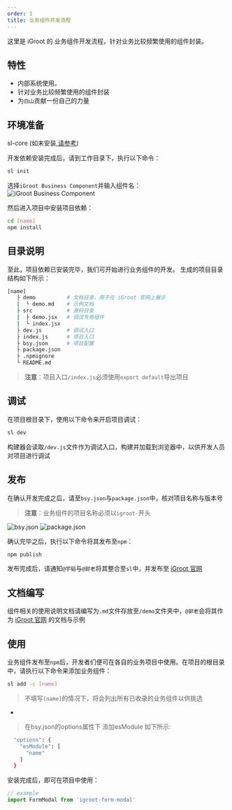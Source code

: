 ```yaml
---
order: 1
title: 业务组件开发流程
---
```


这里是 iGroot 的 业务组件开发流程，针对业务比较频繁使用的组件封装。

## 特性

- 内部系统使用。
- 针对业务比较频繁使用的组件封装
- 为``白山``贡献一份自己的力量

## 环境准备
sl-core (如未安装,[请参考](http://igroot.i.qingcdn.com:8001/docs/start/env-cn)) 

开发依赖安装完成后，请到工作目录下，执行以下命令：
``` bash
sl init
```
选择`iGroot Business Component`并输入组件名：
![iGroot Business Component](http://jr.baishancloud.com:8090/download/attachments/11930429/TIM%E5%9B%BE%E7%89%8720171130193318.png?version=1&modificationDate=1512041599483&api=v2)

然后进入项目中安装项目依赖：
``` bash
cd [name]
npm install
```

## 目录说明
至此，项目依赖已安装完毕，我们可开始进行业务组件的开发。
生成的项目目录结构如下所示：
``` bash
[name]
   ├ demo          # 文档目录，用于在 iGroot 官网上展示
   |  └ demo.md    # 示例文档
   ├ src           # 源码目录
   |  ├ demo.jsx   # 调试专用组件
   |  └ index.jsx
   ├ dev.js        # 调试入口
   ├ index.js      # 项目入口
   ├ bsy.json      # 项目配置
   ├ package.json
   ├ .npmignore
   └ README.md
```
> **注意**：项目入口`/index.js`必须使用`export default`导出项目

## 调试

在项目根目录下，使用以下命令来开启项目调试：
``` bash
sl dev
```
构建器会读取`/dev.js`文件作为调试入口，构建并加载到浏览器中，以供开发人员对项目进行调试

## 发布

在确认开发完成之后，请至`bsy.json`与`package.json`中，核对项目名称与版本号
>**注意**：业务组件的项目名称必须以`igroot-`开头

![bsy.json](http://jr.baishancloud.com:8090/download/attachments/11930429/TIM%E5%9B%BE%E7%89%8720171130193422.png?version=1&modificationDate=1512041675815&api=v2)
![package.json](http://jr.baishancloud.com:8090/download/attachments/11930429/TIM%E5%9B%BE%E7%89%8720171130193427.png?version=1&modificationDate=1512041675874&api=v2)

确认完毕之后，执行以下命令将其发布至`npm`：
``` bash
npm publish
```
发布完成后，请通知`@宇韬`与`@郭老`将其整合至`sl`中，并发布至 [iGroot 官网](http://igroot.i.qingcdn.com:8001)

## 文档编写
组件相关的使用说明文档请编写为`.md`文件存放至`/demo`文件夹中，`@郭老`会将其作为 [iGroot 官网](http://igroot.i.qingcdn.com:8001) 的文档与示例

## 使用
业务组件发布至`npm`后，开发者们便可在各自的业务项目中使用。在项目的根目录中，请执行以下命令来添加业务组件：
``` bash
sl add -c [name]
```
> 不填写`[name]`的情况下，将会列出所有已收录的业务组件以供挑选
- 
> 在bsy.json的options属性下 添加esModule 如下所示:
``` bash
  "options": {
    "esModule": [
      "name"
    ]
  }
```
安装完成后，即可在项目中使用：
``` javascript
// example
import FormModal from 'igroot-form-modal'
```